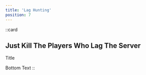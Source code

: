 ```yaml
---
title: 'Lag Hunting'
position: 7
---
```


::card
## Just Kill The Players Who Lag The Server
Title

Bottom Text
::